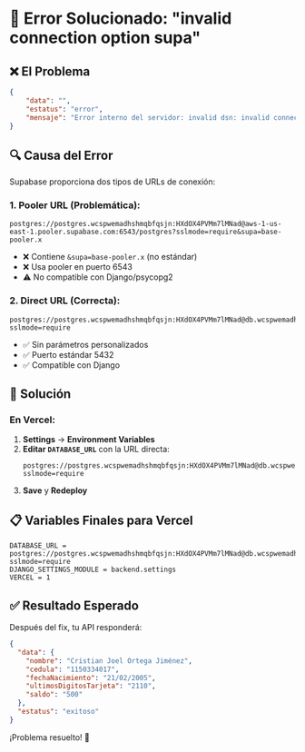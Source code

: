 # 🚨 Error Solucionado: "invalid connection option supa"

## ❌ **El Problema**
```json
{
    "data": "",
    "estatus": "error",
    "mensaje": "Error interno del servidor: invalid dsn: invalid connection option \"supa\"\n"
}
```

## 🔍 **Causa del Error**
Supabase proporciona dos tipos de URLs de conexión:

### 1. **Pooler URL (Problemática):**
```
postgres://postgres.wcspwemadhshmqbfqsjn:HXdOX4PVMm7lMNad@aws-1-us-east-1.pooler.supabase.com:6543/postgres?sslmode=require&supa=base-pooler.x
```
- ❌ Contiene `&supa=base-pooler.x` (no estándar)
- ❌ Usa pooler en puerto 6543
- ⚠️ No compatible con Django/psycopg2

### 2. **Direct URL (Correcta):**
```
postgres://postgres.wcspwemadhshmqbfqsjn:HXdOX4PVMm7lMNad@db.wcspwemadhshmqbfqsjn.supabase.co:5432/postgres?sslmode=require
```
- ✅ Sin parámetros personalizados
- ✅ Puerto estándar 5432
- ✅ Compatible con Django

## 🔧 **Solución**

### En Vercel:
1. **Settings** → **Environment Variables**
2. **Editar `DATABASE_URL`** con la URL directa:
   ```
   postgres://postgres.wcspwemadhshmqbfqsjn:HXdOX4PVMm7lMNad@db.wcspwemadhshmqbfqsjn.supabase.co:5432/postgres?sslmode=require
   ```
3. **Save** y **Redeploy**

## 📋 **Variables Finales para Vercel**
```
DATABASE_URL = postgres://postgres.wcspwemadhshmqbfqsjn:HXdOX4PVMm7lMNad@db.wcspwemadhshmqbfqsjn.supabase.co:5432/postgres?sslmode=require
DJANGO_SETTINGS_MODULE = backend.settings
VERCEL = 1
```

## ✅ **Resultado Esperado**
Después del fix, tu API responderá:
```json
{
  "data": {
    "nombre": "Cristian Joel Ortega Jiménez",
    "cedula": "1150334017",
    "fechaNacimiento": "21/02/2005",
    "ultimosDigitosTarjeta": "2110",
    "saldo": "500"
  },
  "estatus": "exitoso"
}
```

¡Problema resuelto! 🎉